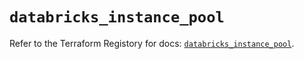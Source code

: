# `databricks_instance_pool`

Refer to the Terraform Registory for docs: [`databricks_instance_pool`](https://registry.terraform.io/providers/databricks/databricks/1.17.0/docs/resources/instance_pool).
